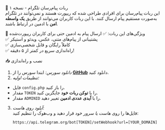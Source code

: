🚀 ربات پیام‌رسان تلگرام - نسخه ۱  
این ربات پیام‌رسان برای افرادی طراحی شده که ریپورت هستند و نمی‌توانند در تلگرام به‌صورت مستقیم پیام ارسال کنند. با این ربات کاربران می‌توانند از طریق **یک واسطه امن** با ادمین در ارتباط باشند.  

🎯 ویژگی‌های این ربات:
✅ ارسال پیام به ادمین حتی برای کاربران ریپورت‌شده  
✅ پشتیبانی از پیام‌های متنی، عکس، ویدئو و استیکر  
✅ کاملاً رایگان و قابل شخصی‌سازی  
✅ راه‌اندازی سریع در کمتر از ۵ دقیقه!  

📥 نصب و راه‌اندازی  
1. *دانلود سورس:*
ابتدا سورس را از **[GitHub](https://github.com/نام_کاربری/Telegram-Messenger-Bot-V1)** دانلود کنید.  
2. *تنظیمات اولیه:*  
 - فایل `config.php` را باز کنید.  
 - مقدار `TOKEN` را با **توکن ربات خود** جایگزین کنید.  
 - مقدار `ADMINID` را با **آیدی عددی ادمین** تغییر دهید.  
3. *آپلود روی هاست:*  
فایل‌ها را روی *هاست یا سرور* خود قرار دهید و وب‌هوک را تنظیم کنید:
   ```bash
   https://api.telegram.org/bot[TOKEN]/setWebhook?url=[YOUR_DOMAIN]
